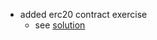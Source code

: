 - added erc20 contract exercise
	- see [solution](https://github.com/jobez/CairoBootcamp/commit/c58cb3e4a4fc291769c73e2d23071d3f7b07d041)